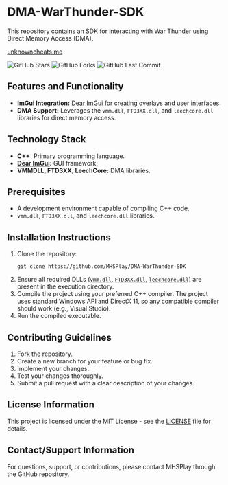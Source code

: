 # DMA-WarThunder-SDK

This repository contains an SDK for interacting with War Thunder using Direct Memory Access (DMA).

[unknowncheats.me](https://www.unknowncheats.me/forum/other-mmorpg-and-strategy/713460-warthunder-dma.html)

![GitHub Stars](https://img.shields.io/github/stars/MHSPlay/DMA-WarThunder-SDK?style=for-the-badge&logo=github)
![GitHub Forks](https://img.shields.io/github/forks/MHSPlay/DMA-WarThunder-SDK?style=for-the-badge&logo=github)
![GitHub Last Commit](https://img.shields.io/github/last-commit/MHSPlay/DMA-WarThunder-SDK?style=for-the-badge&logo=git)

## Features and Functionality

*   **ImGui Integration:** [Dear ImGui](https://github.com/ocornut/imgui) for creating overlays and user interfaces.
*   **DMA Support:** Leverages the `vmm.dll`, `FTD3XX.dll`, and `leechcore.dll` libraries for direct memory access.

## Technology Stack

*   **C++:** Primary programming language.
*   **[Dear ImGui](https://github.com/ocornut/imgui):** GUI framework.
*   **VMMDLL, FTD3XX, LeechCore:** DMA libraries.

## Prerequisites

*   A development environment capable of compiling C++ code.
*   `vmm.dll`, `FTD3XX.dll`, and `leechcore.dll` libraries.

## Installation Instructions

1.  Clone the repository:
    ```
    git clone https://github.com/MHSPlay/DMA-WarThunder-SDK
    ```
2.  Ensure all required DLLs ([`vmm.dll`](https://github.com/ufrisk/MemProcFS), [`FTD3XX.dll`](https://ftdichip.com/drivers/d3xx-drivers/), [`leechcore.dll`](https://github.com/ufrisk/LeechCore)) are present in the execution directory.
3.  Compile the project using your preferred C++ compiler. The project uses standard Windows API and DirectX 11, so any compatible compiler should work (e.g., Visual Studio).
4.  Run the compiled executable.

## Contributing Guidelines

1.  Fork the repository.
2.  Create a new branch for your feature or bug fix.
3.  Implement your changes.
4.  Test your changes thoroughly.
5.  Submit a pull request with a clear description of your changes.

## License Information

This project is licensed under the MIT License - see the [LICENSE](LICENSE) file for details.

## Contact/Support Information

For questions, support, or contributions, please contact MHSPlay through the GitHub repository.
